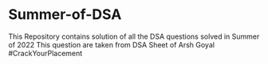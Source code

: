 # Summer-of-DSA

This Repository contains solution of all the DSA questions solved in Summer of 2022
This question are taken from DSA Sheet of Arsh Goyal 
#CrackYourPlacement
